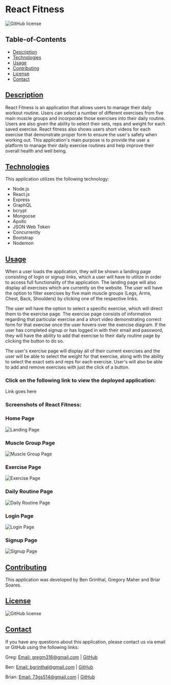 # React Fitness

![GitHub license](https://img.shields.io/badge/license-MIT-blue.svg)

## Table-of-Contents

- [Description](#description)
- [Technologies](#technologies)
- [Usage](#usage)
- [Contributing](#contributing)
- [License](#license)
- [Contact](#contact)

## [Description](#table-of-contents)

React Fitness is an application that allows users to manage their daily workout routine. Users can select a number of different exercises from five main muscle groups and incorporate those exercises into their daily routine. Users are also given the ability to select their sets, reps and weight for each saved exercise. React fitness also shows users short videos for each exercise that demonstrate proper form to ensure the user's safety when working out. This application's main purpose is to provide the user a platform to manage their daily exercise routines and help improve their overall health and well being. 

## [Technologies](#table-of-contents)
This application utilizes the following technology:
- Node.js
- React.js
- Express
- GraphQL
- bcrypt
- Mongoose
- Apollo
- JSON Web Token
- Concurrently
- Bootstrap
- Nodemon

## [Usage](#table-of-contents)

When a user loads the application, they will be shown a landing page consisting of login or signup links, which a user will have to utilize in order to access full functionality of the application. The landing page will also display all exercises which are currently on the website. The user will have the option to filter exercises by five main muscle groups (Legs, Arms, Chest, Back, Shoulders) by clicking one of the respective links.

The user will have the option to select a specific exercise, which will direct them to the exercise page. The exercise page consists of information regarding that particular exercise and a short video demonstrating correct form for that exercise once the user hovers over the exercise diagram. If the user has completed signup or has logged in with their email and password, they will have the ability to add that exercise to their daily routine page by clicking the button to do so. 

The user's exercise page will display all of their current exercises and the user will be able to select the weight for that exercise, along with the ability to select the exact sets and reps for each exercise. User's will also be able to add and remove exercises with just the click of a button. 

### **Click on the following link to view the deployed application:** 
Link goes here

### **Screenshots of React Fitness:**

### Home Page
![Landing Page](./public/images/)

### Muscle Group Page
![Muscle Group Page](./public/images/)

### Exercise Page
![Exercise Page](./public/images/)

### Daily Routine Page
![Daily Routine Page](./public/images/)

### Login Page
![Login Page](./public/images/)

### Signup Page
![Signup Page](./public/images/)


## [Contributing](#table-of-contents)
This application was developed by Ben Grinthal, Gregory Maher and Briar Soares.

## [License](#table-of-contents)

![GitHub license](https://img.shields.io/badge/license-MIT-blue.svg)

## [Contact](#table-of-contents)

If you have any questions about this application, please contact us via email or GitHub using the following links:

Greg: 
[Email: gregm316@gmail.com](mailto:gregm316@gmail.com) | [GitHub](https://github.com/Gregm316)

Ben:
[Email: bgrinthal@gmail.com](mailto:bgrinthal@gmail.com) | [GitHub](https://github.com/bgrinthal)

Brian:
[Email: 73gs514@gmail.com](mailto:73gs514@gmail.com) | [GitHub](https://github.com/73gs514)


